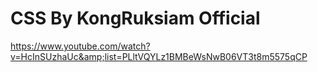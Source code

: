 # CSS By KongRuksiam Official
https://www.youtube.com/watch?v=HcInSUzhaUc&amp;list=PLltVQYLz1BMBeWsNwB06VT3t8m5575qCP
